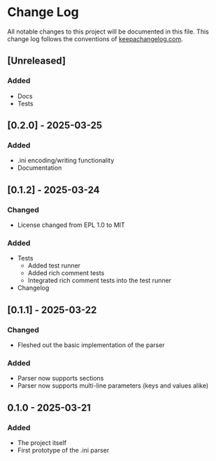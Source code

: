 # Change Log
All notable changes to this project will be documented in this file. This change log follows the conventions of [keepachangelog.com](http://keepachangelog.com/).

## [Unreleased]
### Added
- Docs
- Tests

## [0.2.0] - 2025-03-25
### Added
- .ini encoding/writing functionality
- Documentation

## [0.1.2] - 2025-03-24
### Changed
- License changed from EPL 1.0 to MIT
### Added
- Tests
    - Added test runner
    - Added rich comment tests
    - Integrated rich comment tests into the test runner
- Changelog

## [0.1.1] - 2025-03-22
### Changed
- Fleshed out the basic implementation of the parser
### Added
- Parser now supports sections
- Parser now supports multi-line parameters (keys and values alike)

## 0.1.0 - 2025-03-21
### Added
- The project itself
- First prototype of the .ini parser

